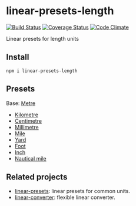 # linear-presets-length

[![Build Status](https://travis-ci.org/javiercejudo/linear-presets-length.svg)](https://travis-ci.org/javiercejudo/linear-presets-length)
[![Coverage Status](https://coveralls.io/repos/javiercejudo/linear-presets-length/badge.svg?branch=master)](https://coveralls.io/r/javiercejudo/linear-presets-length?branch=master)
[![Code Climate](https://codeclimate.com/github/javiercejudo/linear-presets-length/badges/gpa.svg)](https://codeclimate.com/github/javiercejudo/linear-presets-length)

Linear presets for length units

## Install

    npm i linear-presets-length

## Presets

Base: [Metre](https://en.wikipedia.org/wiki/Metre)

- [Kilometre](https://en.wikipedia.org/wiki/Kilometre)
- [Centimetre](https://en.wikipedia.org/wiki/Centimetre)
- [Millimetre](https://en.wikipedia.org/wiki/Millimetre)
- [Mile](https://en.wikipedia.org/wiki/Mile)
- [Yard](https://en.wikipedia.org/wiki/Yard)
- [Foot](https://en.wikipedia.org/wiki/Foot_(unit))
- [Inch](https://en.wikipedia.org/wiki/Inch)
- [Nautical mile](https://en.wikipedia.org/wiki/Nautical_mile)

## Related projects

- [linear-presets](https://github.com/javiercejudo/linear-presets): linear presets for common units.
- [linear-converter](https://github.com/javiercejudo/linear-converter): flexible linear converter.

